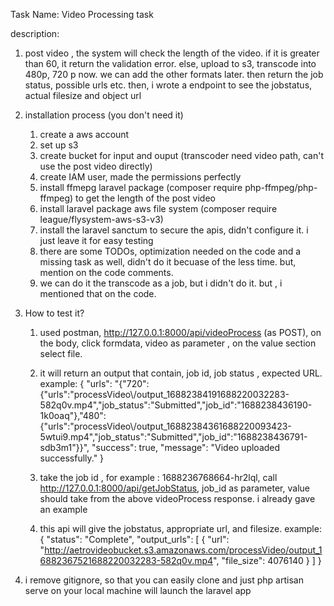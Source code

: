 Task Name: Video Processing task

description:
1. post video , the system will check the length of the video. if it is greater than 60, it return the validation error.
else, upload to s3, transcode into 480p, 720 p now. we can add the other formats later. then return the job status, possible urls
etc. then, i wrote a endpoint to see the jobstatus, actual filesize and object url

2. installation process (you don't need it)
    1. create a aws account
    2. set up s3
    3. create bucket for input and ouput (transcoder need video path, can't use the post video directly)
    4. create IAM user, made the permissions perfectly
    5. install ffmepg laravel package (composer require php-ffmpeg/php-ffmpeg) to get the length of the post video
    6. install laravel package aws file system (composer require league/flysystem-aws-s3-v3)
    7. install the laravel sanctum to secure the apis, didn't configure it. i just leave it for easy testing
    8. there are some TODOs, optimization needed on the code and a missing task as well, didn't do it becuase of the less time. but, mention on the code comments.
    9. we can do it the transcode as a job, but i didn't do it. but , i mentioned that on the code. 

3. How to test it?

    1. used postman, http://127.0.0.1:8000/api/videoProcess (as POST), on the body, click formdata, video as parameter , on the value section select file.
    2. it will return an output that contain, job id, job status , expected URL. example:
            {
                "urls": "{\"720\":{\"urls\":\"processVideo\\/output_16882384191688220032283-582q0v.mp4\",\"job_status\":\"Submitted\",\"job_id\":\"1688238436190-1k0oaq\"},\"480\":{\"urls\":\"processVideo\\/output_16882384361688220093423-5wtui9.mp4\",\"job_status\":\"Submitted\",\"job_id\":\"1688238436791-sdb3m1\"}}",
                "success": true,
                "message": "Video uploaded successfully."
            }
    3. take the job id , for example : 1688236768664-hr2lql, call http://127.0.0.1:8000/api/getJobStatus, job_id as parameter, value should take from the above videoProcess response. i already gave an example

    4. this api will give the jobstatus, appropriate url, and filesize. example:
            {
                "status": "Complete",
                "output_urls": [
                    {
                        "url": "http://aetrovideobucket.s3.amazonaws.com/processVideo/output_16882367521688220032283-582q0v.mp4",
                        "file_size": 4076140
                    }
                ]
            }

4. i remove gitignore, so that you can easily clone and just php artisan serve on your local machine will launch the laravel app 


